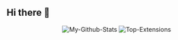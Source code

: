 ## Hi there 👋

<div align='center'>
    <picture>
        <source media="(prefers-color-scheme: dark)" srcset="https://github-readme-stats.vercel.app/api?username=Unikamo&show_icons=true&count_private=true&include_all_commits=true&custom_title=My%20Stats&hide_border=true&theme=github_dark">
        <img src='https://github-readme-stats.vercel.app/api?username=Unikamo&show_icons=true&count_private=true&include_all_commits=true&custom_title=My%20Stats&hide_border=true' alt='My-Github-Stats'>
    </picture>
    <picture>
        <source media="(prefers-color-scheme: dark)" srcset="https://github-readme-stats.vercel.app/api/top-langs/?username=Unikamo&custom_title=Extensions&langs_count=3&hide_border=true&hide=html%23css%23MATLAB&theme=github_dark">
        <img src='https://github-readme-stats.vercel.app/api/top-langs/?username=Unikamo&custom_title=Extensions&langs_count=3&hide_border=true&hide=html%23css%23MATLAB' alt='Top-Extensions'>
    </picture>
</div>
<!--
**Unikamo/Unikamo** is a ✨ _special_ ✨ repository because its `README.md` (this file) appears on your GitHub profile.

Here are some ideas to get you started:

- 🔭 I’m currently working on ...
- 🌱 I’m currently learning ...
- 👯 I’m looking to collaborate on ...
- 🤔 I’m looking for help with ...
- 💬 Ask me about ...
- 📫 How to reach me: ...
- 😄 Pronouns: ...
- ⚡ Fun fact: ...
-->
